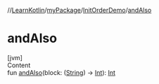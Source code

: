 //[LearnKotlin](../../index.md)/[myPackage](../index.md)/[InitOrderDemo](index.md)/[andAlso](and-also.md)



# andAlso  
[jvm]  
Content  
fun [andAlso](and-also.md)(block: ([String](https://kotlinlang.org/api/latest/jvm/stdlib/kotlin/-string/index.html)) -> [Int](https://kotlinlang.org/api/latest/jvm/stdlib/kotlin/-int/index.html)): [Int](https://kotlinlang.org/api/latest/jvm/stdlib/kotlin/-int/index.html)  



